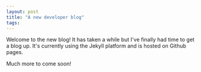 ```yaml
---
layout: post
title: "A new developer blog"
tags:
---
```

Welcome to the new blog! It has taken a while but I've finally had time to get a blog up. It's currently using the Jekyll platform and is hosted on Github pages.

Much more to come soon!

